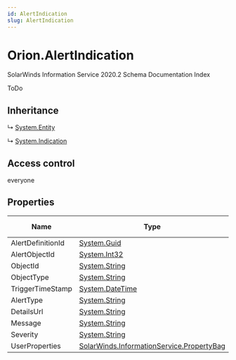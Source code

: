 ```yaml
---
id: AlertIndication
slug: AlertIndication
---
```


# Orion.AlertIndication

SolarWinds Information Service 2020.2 Schema Documentation Index

ToDo

## Inheritance

↳ [System.Entity](./../System/Entity)

↳ [System.Indication](./../System/Indication)

## Access control

everyone

## Properties

| Name | Type | Summary | Access Control |
| ------ | ------ | ------ | ------ |
| AlertDefinitionId | [System.Guid](https://docs.microsoft.com/en-us/dotnet/api/system.guid) |  | everyone |
| AlertObjectId | [System.Int32](https://docs.microsoft.com/en-us/dotnet/api/system.int32) |  | everyone |
| ObjectId | [System.String](https://docs.microsoft.com/en-us/dotnet/api/system.string) |  | everyone |
| ObjectType | [System.String](https://docs.microsoft.com/en-us/dotnet/api/system.string) |  | everyone |
| TriggerTimeStamp | [System.DateTime](https://docs.microsoft.com/en-us/dotnet/api/system.datetime) |  | everyone |
| AlertType | [System.String](https://docs.microsoft.com/en-us/dotnet/api/system.string) |  | everyone |
| DetailsUrl | [System.String](https://docs.microsoft.com/en-us/dotnet/api/system.string) |  | everyone |
| Message | [System.String](https://docs.microsoft.com/en-us/dotnet/api/system.string) |  | everyone |
| Severity | [System.String](https://docs.microsoft.com/en-us/dotnet/api/system.string) |  | everyone |
| UserProperties | [SolarWinds.InformationService.PropertyBag](./../SolarWinds.InformationService/PropertyBag) |  | everyone |

